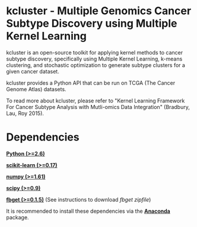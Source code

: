 # kcluster - Multiple Genomics Cancer Subtype Discovery using Multiple Kernel Learning

kcluster is an open-source toolkit for applying kernel methods to cancer subtype discovery, specifically using Multiple Kernel Learning, k-means clustering, and stochastic optimization to generate subtype clusters for a given cancer dataset. 

kcluster provides a Python API that can be run on TCGA (The Cancer Genome Atlas) datasets. 

To read more about kcluster, please refer to "Kernel Learning Framework For Cancer Subtype Analysis with Mutli-omics Data Integration" (Bradbury, Lau, Roy 2015).

# Dependencies
[**Python (>=2.6)**](https://www.python.org/downloads/)

[**scikit-learn (>=0.17)**](http://scikit-learn.org/stable/install.html)

[**numpy (>=1.61)**](http://www.numpy.org/)

[**scipy (>=0.9)**](http://www.scipy.org/install.html)

[**fbget (>=0.1.5)**](https://confluence.broadinstitute.org/display/GDAC/fbget) (See instructions to download *fbget zipfile*)

It is recommended to install these dependencies via the [**Anaconda**](https://www.continuum.io/downloads) package.